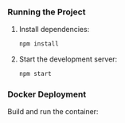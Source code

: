 
### Running the Project
1. Install dependencies:
   ```bash
   npm install
   ```

2. Start the development server:
   ```bash
   npm start
   ```

### Docker Deployment
Build and run the container:
